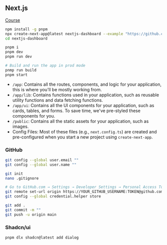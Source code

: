 ## Next.js

[Course](https://nextjs.org/learn/dashboard-app/getting-started)

```sh
npm install -g pnpm
npx create-next-app@latest nextjs-dashboard --example "https://github.com/vercel/next-learn/tree/main/dashboard/starter-example" --use-pnpm
cd nextjs-dashboard

pnpm i
pnpm dev
pnpm run dev

# Build and run the app in prod mode
pnmp run build
pnpm start
```

- `/app`: Contains all the routes, components, and logic for your application, this is where you'll be mostly working from.
- `/app/lib`: Contains functions used in your application, such as reusable utility functions and data fetching functions.
- `/app/ui`: Contains all the UI components for your application, such as cards, tables, and forms. To save time, we've pre-styled these components for you.
 - `/public`: Contains all the static assets for your application, such as images.
 - Config Files: Most of these files (e.g., `next.config.ts`) are created and pre-configured when you start a new project using `create-next-app`. 

<!-- ### Opt out nextjs telemetry

```sh
pnpm exec next telemetry disable
``` -->

### GitHub

```sh
git config --global user.email ""
git config --global user.name ""

git init
nano .gitignore

# Go to GitHub.com → Settings → Developer Settings → Personal Access Tokens → Tokens (classic)
git remote set-url origin https://YOUR_GITHUB_USERNAME:TOKEN@github.com/mbonum/REPO.git
git config --global credential.helper store

git add .
git commit -m ""
git push -u origin main
```

### Shadcn/ui


```sh
pnpm dlx shadcn@latest add dialog
```
